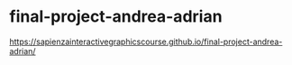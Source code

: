# final-project-andrea-adrian
https://sapienzainteractivegraphicscourse.github.io/final-project-andrea-adrian/
